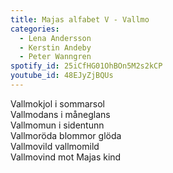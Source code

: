 ```yaml
---
title: Majas alfabet V - Vallmo
categories:
  - Lena Andersson
  - Kerstin Andeby
  - Peter Wanngren
spotify_id: 25iCfHG01OhBOn5M2s2kCP
youtube_id: 48EJyZjBQUs
---
```

Vallmokjol i sommarsol\
Vallmodans i måneglans\
Vallmomun i sidentunn\
Vallmoröda blommor glöda\
Vallmovild vallmomild\
Vallmovind mot Majas kind
